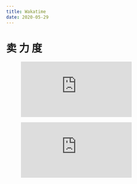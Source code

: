 ```yaml
---
title: Wakatime
date: 2020-05-29
---
```

# 卖 力 度 

<figure><embed src="https://wakatime.com/share/@a7325ecb-f6f4-49ff-b574-91426c931dc5/6544aa8a-e38b-4a45-8097-47f13191296a.svg"></embed></figure>

<figure><embed src="https://wakatime.com/share/@a7325ecb-f6f4-49ff-b574-91426c931dc5/64a394cf-c225-4c28-acaa-d5692c146585.svg"></embed></figure>